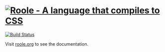 # [![Roole - A language that compiles to CSS](http://roole.org/img/logo.png)](http://roole.org)

[![Build Status](https://travis-ci.org/curvedmark/roole.png?branch=master)](https://travis-ci.org/curvedmark/roole)

Visit [roole.org](http://roole.org) to see the documentation.